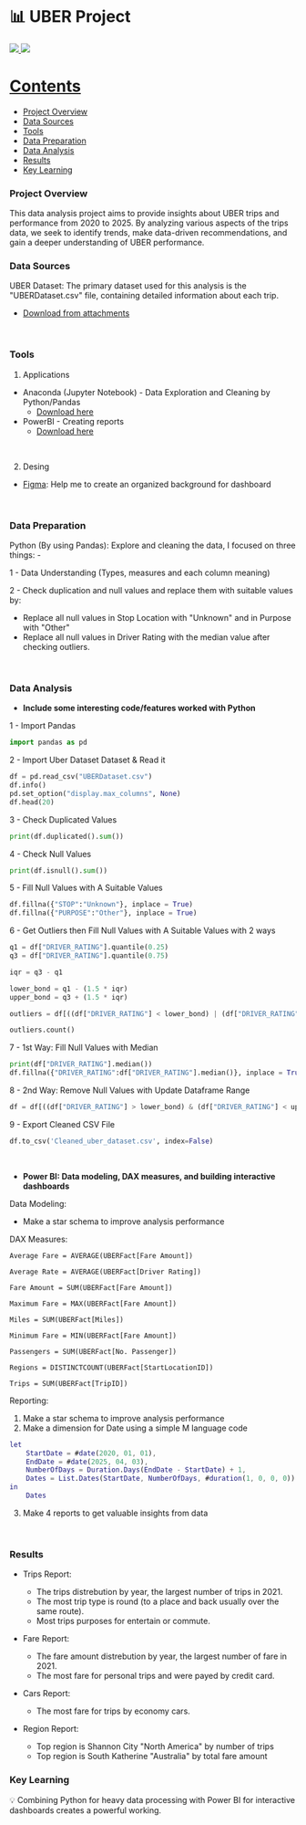 # 📊 UBER Project

 <a href="https://app.powerbi.com/view?r=eyJrIjoiYzk5ZmY2YmMtODFhYS00ODExLWI1ZGQtY2U0ZTBiYWUwMGFjIiwidCI6IjJiYjZlNWJjLWMxMDktNDdmYi05NDMzLWMxYzZmNGZhMzNmZiIsImMiOjl9">
 <img src="https://img.shields.io/badge/View%20A%20Project-%23FFED00?style=for-the-badge">
     </a>
 <a href="https://www.linkedin.com/posts/yusuf-al-shalaqany_dataanalysis-python-pandas-activity-7375628745493258240-LVYS?utm_source=share&utm_medium=member_desktop&rcm=ACoAAC_Cv7UBLUQanl94PAQobXd5FF9DsRZeNnc">
 <img src="https://img.shields.io/badge/LinkedIn%20Post-%232480E6?style=for-the-badge">

 <br />

# Contents

- [Project Overview](#project-overview)
- [Data Sources](#data-sources)
- [Tools](#tools)
- [Data Preparation](#data-preparation)
- [Data Analysis](#data-analysis)
- [Results](#results)
- [Key Learning](#key-learning)

### Project Overview

This data analysis project aims to provide insights about UBER trips and performance from 2020 to 2025. By analyzing various aspects of the trips data, we seek to identify trends, make data-driven recommendations, and gain a deeper understanding of UBER performance.

### Data Sources

UBER Dataset: The primary dataset used for this analysis is the "UBERDataset.csv" file, containing detailed information about each trip.
  - [Download from attachments](https://github.com/yusufalshalaqany/UBER-Project/blob/main/Data%20Source/UBERDataset.csv)

 <br />

### Tools

1. Applications
- Anaconda (Jupyter Notebook) - Data Exploration and Cleaning by Python/Pandas
  - [Download here](https://www.anaconda.com/)
- PowerBI - Creating reports
  - [Download here](https://www.microsoft.com/en-us/power-platform/products/power-bi/downloads)

 <br />
  
2. Desing 
- [Figma](https://www.figma.com): Help me to create an organized background for dashboard

 <br />

### Data Preparation

Python (By using Pandas): Explore and cleaning the data, I focused on three things: -

1 - Data Understanding (Types, measures and each column meaning)

2 - Check duplication and null values and replace them with suitable values by:

  - Replace all null values in Stop Location with "Unknown" and in Purpose with "Other"
  - Replace all null values in Driver Rating with the median value after checking outliers.

 <br />

### Data Analysis

- **Include some interesting code/features worked with Python**

1 - Import Pandas
```python
import pandas as pd
```
2 - Import Uber Dataset Dataset & Read it
```python
df = pd.read_csv("UBERDataset.csv")
df.info()
pd.set_option("display.max_columns", None) 
df.head(20)
```
3 - Check Duplicated Values
```python
print(df.duplicated().sum())
```
4 - Check Null Values
```python
print(df.isnull().sum())
```
5 - Fill Null Values with A Suitable Values
```python
df.fillna({"STOP":"Unknown"}, inplace = True)
df.fillna({"PURPOSE":"Other"}, inplace = True)
```
6 - Get Outliers then Fill Null Values with A Suitable Values with 2 ways
```python
q1 = df["DRIVER_RATING"].quantile(0.25)
q3 = df["DRIVER_RATING"].quantile(0.75)

iqr = q3 - q1

lower_bond = q1 - (1.5 * iqr)
upper_bond = q3 + (1.5 * iqr)

outliers = df[((df["DRIVER_RATING"] < lower_bond) | (df["DRIVER_RATING"] > upper_bond))]

outliers.count()
```
7 - 1st Way: Fill Null Values with Median
```python
print(df["DRIVER_RATING"].median())
df.fillna({"DRIVER_RATING":df["DRIVER_RATING"].median()}, inplace = True)
```
8 - 2nd Way: Remove Null Values with Update Dataframe Range
```python
df = df[((df["DRIVER_RATING"] > lower_bond) & (df["DRIVER_RATING"] < upper_bond))]
```
9 - Export Cleaned CSV File
```python
df.to_csv('Cleaned_uber_dataset.csv', index=False)
```

 <br />

- **Power BI: Data modeling, DAX measures, and building interactive dashboards**

Data Modeling:
- Make a star schema to improve analysis performance

DAX Measures:
```dax
Average Fare = AVERAGE(UBERFact[Fare Amount])
```
```dax
Average Rate = AVERAGE(UBERFact[Driver Rating])
```
```dax
Fare Amount = SUM(UBERFact[Fare Amount])
```
```dax
Maximum Fare = MAX(UBERFact[Fare Amount])
```
```dax
Miles = SUM(UBERFact[Miles])
```
```dax
Minimum Fare = MIN(UBERFact[Fare Amount])
```
```dax
Passengers = SUM(UBERFact[No. Passenger])
```
```dax
Regions = DISTINCTCOUNT(UBERFact[StartLocationID])
```
```dax
Trips = SUM(UBERFact[TripID])
```

Reporting:
1. Make a star schema to improve analysis performance
2. Make a dimension for Date using a simple M language code
```m
let
	StartDate = #date(2020, 01, 01),
	EndDate = #date(2025, 04, 03),
	NumberOfDays = Duration.Days(EndDate - StartDate) + 1,
	Dates = List.Dates(StartDate, NumberOfDays, #duration(1, 0, 0, 0))
in
	Dates
```
3. Make 4 reports to get valuable insights from data

 <br />

### Results

- Trips Report: 
  - The trips distrebution by year, the largest number of trips in 2021.
  - The most trip type is round (to a place and back usually over the same route).
  - Most trips purposes for entertain or commute.

- Fare Report:
  - The fare amount distrebution by year, the largest number of fare in 2021.
  - The most fare for personal trips and were payed by credit card.

- Cars Report:
  - The most fare for trips by economy cars.

- Region Report:
  - Top region is Shannon City "North America" by number of trips 
  - Top region is South Katherine "Australia" by total fare amount

### Key Learning

💡 Combining Python for heavy data processing with Power BI for interactive dashboards creates a powerful working.
